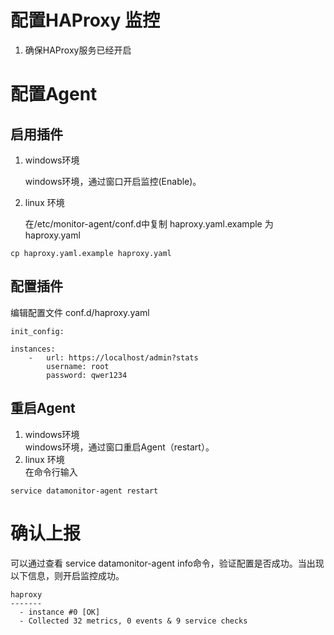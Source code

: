 
# 配置HAProxy 监控

1. 确保HAProxy服务已经开启

# 配置Agent

## 启用插件
1. windows环境

    windows环境，通过窗口开启监控(Enable)。

2. linux 环境

    在/etc/monitor-agent/conf.d中复制 haproxy.yaml.example 为haproxy.yaml

```
cp haproxy.yaml.example haproxy.yaml
```

## 配置插件
编辑配置文件 conf.d/haproxy.yaml

```
init_config:

instances:
    -   url: https://localhost/admin?stats
        username: root
        password: qwer1234
```	        
	
## 重启Agent

 1. windows环境  
 windows环境，通过窗口重启Agent（restart）。
 2. linux 环境  
 在命令行输入
```
service datamonitor-agent restart
```
# 确认上报
可以通过查看 service datamonitor-agent info命令，验证配置是否成功。当出现以下信息，则开启监控成功。

``` 
haproxy
-------
  - instance #0 [OK]
  - Collected 32 metrics, 0 events & 9 service checks
``` 
	


